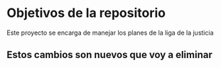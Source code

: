 # Objetivos de la repositorio

Este proyecto se encarga de manejar los planes de la liga de la justicia

## Estos cambios son nuevos que voy a eliminar
